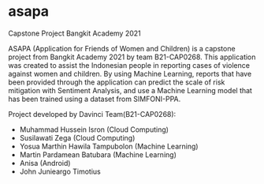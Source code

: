# asapa

Capstone Project Bangkit Academy 2021

ASAPA (Application for Friends of Women and Children) is a capstone project from Bangkit Academy 2021 by team B21-CAP0268. This application was created to assist the Indonesian people in reporting cases of violence against women and children.
By using Machine Learning, reports that have been provided through the application can predict the scale of risk mitigation with Sentiment Analysis, and use a Machine Learning model that has been trained using a dataset from SIMFONI-PPA.

Project developed by Davinci Team(B21-CAP0268):
- Muhammad Hussein Isron (Cloud Computing)
- Susilawati Zega (Cloud Computing)
- Yosua Marthin Hawila Tampubolon (Machine Learning)
- Martin Pardamean Batubara (Machine Learning)
- Anisa (Android)
- John Junieargo Timotius
